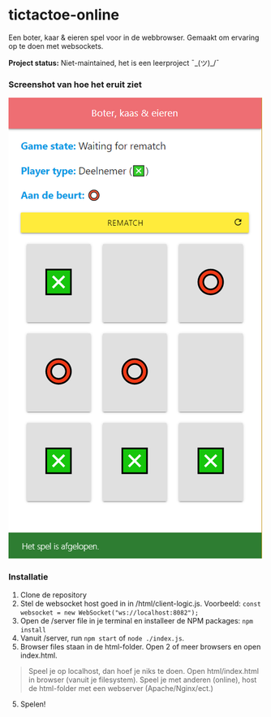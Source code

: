 
# tictactoe-online
Een boter, kaar &amp; eieren spel voor in de webbrowser. Gemaakt om ervaring op te doen met websockets.

**Project status:** Niet-maintained, het is een leerproject ¯\_(ツ)_/¯

### Screenshot van hoe het eruit ziet

![Screenshot van het spel](https://github.com/jordy-u/tictactoe-online/raw/master/docs/screenshot_match_ended.png)

### Installatie

 1. Clone de repository
 2. Stel de websocket host goed in in /html/client-logic.js. Voorbeeld: `const websocket = new WebSocket("ws://localhost:8082");`
 3. Open de /server file in je terminal en installeer de NPM packages: `npm install`
 4. Vanuit /server, run `npm start` of `node ./index.js`.
 5. Browser files staan in de html-folder. Open 2 of meer browsers en open index.html.
> Speel je op localhost, dan hoef je niks te doen. Open html/index.html in browser (vanuit je filesystem).
> Speel je met anderen (online), host de html-folder met een webserver (Apache/Nginx/ect.)
5. Spelen!
